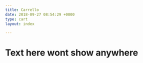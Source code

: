 ```yaml
---
title: Carrello
date: 2018-09-27 08:54:29 +0000
type: cart
layout: index

---
```

# Text here wont show anywhere